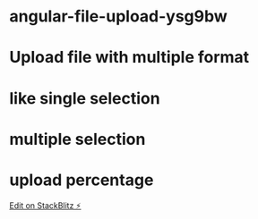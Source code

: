 # angular-file-upload-ysg9bw

# Upload file with multiple format

# like single selection

# multiple selection

# upload percentage

[Edit on StackBlitz ⚡️](https://stackblitz.com/edit/angular-file-upload-ysg9bw)
